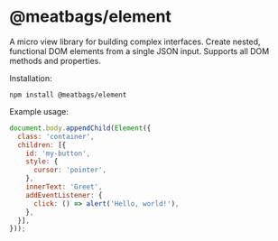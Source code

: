 # @meatbags/element

A micro view library for building complex interfaces. Create nested, functional DOM elements from a single JSON input. Supports all DOM methods and properties.

Installation:
```
npm install @meatbags/element
```

Example usage:
```javascript
document.body.appendChild(Element({
  class: 'container',
  children: [{
    id: 'my-button',
    style: {
      cursor: 'pointer',
    },
    innerText: 'Greet',
    addEventListener: {
      click: () => alert('Hello, world!'),
    },
  }],
}));
```
